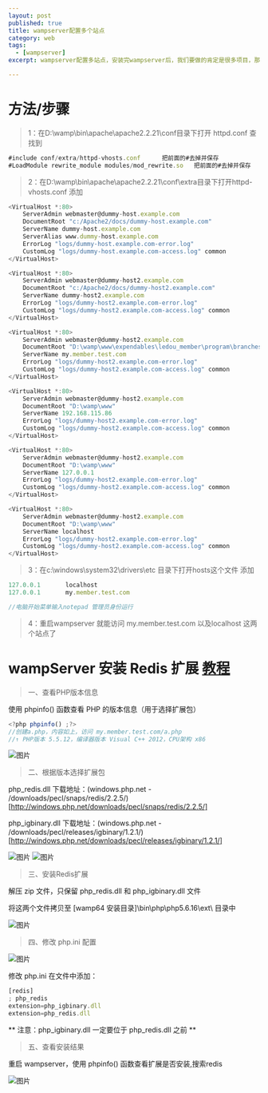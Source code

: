 ```yaml
---
layout: post
published: true
title: wampserver配置多个站点
category: web
tags: 
  - [wampserver]
excerpt: wampserver配置多站点，安装完wampserver后，我们要做的肯定是很多项目，那么如何配置wampserver多站点呢。

---
```


# 方法/步骤

> 1：在D:\wamp\bin\apache\apache2.2.21\conf目录下打开 httpd.conf 查找到

```javascript
#include conf/extra/httpd-vhosts.conf      把前面的#去掉并保存
#LoadModule rewrite_module modules/mod_rewrite.so   把前面的#去掉并保存
```

> 2：在D:\wamp\bin\apache\apache2.2.21\conf\extra目录下打开httpd-vhosts.conf 添加

```javascript
<VirtualHost *:80>
    ServerAdmin webmaster@dummy-host.example.com
    DocumentRoot "c:/Apache2/docs/dummy-host.example.com"
    ServerName dummy-host.example.com
    ServerAlias www.dummy-host.example.com
    ErrorLog "logs/dummy-host.example.com-error.log"
    CustomLog "logs/dummy-host.example.com-access.log" common
</VirtualHost>

<VirtualHost *:80>
    ServerAdmin webmaster@dummy-host2.example.com
    DocumentRoot "c:/Apache2/docs/dummy-host2.example.com"
    ServerName dummy-host2.example.com
    ErrorLog "logs/dummy-host2.example.com-error.log"
    CustomLog "logs/dummy-host2.example.com-access.log" common
</VirtualHost>

<VirtualHost *:80>
    ServerAdmin webmaster@dummy-host2.example.com
    DocumentRoot "D:\wamp\www\expendables\ledou_member\program\branches\member_20170502_choujiang\app\webroot"
    ServerName my.member.test.com
    ErrorLog "logs/dummy-host2.example.com-error.log"
    CustomLog "logs/dummy-host2.example.com-access.log" common
</VirtualHost>

<VirtualHost *:80>
    ServerAdmin webmaster@dummy-host2.example.com
    DocumentRoot "D:\wamp\www"
    ServerName 192.168.115.86
    ErrorLog "logs/dummy-host2.example.com-error.log"
    CustomLog "logs/dummy-host2.example.com-access.log" common
</VirtualHost>

<VirtualHost *:80>
    ServerAdmin webmaster@dummy-host2.example.com
    DocumentRoot "D:\wamp\www"
    ServerName 127.0.0.1
    ErrorLog "logs/dummy-host2.example.com-error.log"
    CustomLog "logs/dummy-host2.example.com-access.log" common
</VirtualHost>

<VirtualHost *:80>
    ServerAdmin webmaster@dummy-host2.example.com
    DocumentRoot "D:\wamp\www"
    ServerName localhost
    ErrorLog "logs/dummy-host2.example.com-error.log"
    CustomLog "logs/dummy-host2.example.com-access.log" common
</VirtualHost>

```

> 3：在c:\windows\system32\drivers\etc 目录下打开hosts这个文件 添加

```javascript
127.0.0.1       localhost
127.0.0.1       my.member.test.com

//电脑开始菜单输入notepad 管理员身份运行
```

> 4：重启wampserver 就能访问 my.member.test.com 以及localhost 这两个站点了


# wampServer 安装 Redis 扩展 [教程](http://www.cnblogs.com/woider/p/6489913.html)

> 一、查看PHP版本信息

使用 phpinfo() 函数查看 PHP 的版本信息（用于选择扩展包）

```javascript
<?php phpinfo() ;?> 
//创建a.php，内容如上，访问 my.member.test.com/a.php
//↑ PHP版本 5.5.12，编译器版本 Visual C++ 2012，CPU架构 x86
```

![图片]({{site.baseurl}}/assets/wampserver/1.png)

> 二、根据版本选择扩展包

php_redis.dll 下载地址：(windows.php.net - /downloads/pecl/snaps/redis/2.2.5/)[http://windows.php.net/downloads/pecl/snaps/redis/2.2.5/]

php_igbinary.dll 下载地址：(windows.php.net - /downloads/pecl/releases/igbinary/1.2.1/)[http://windows.php.net/downloads/pecl/releases/igbinary/1.2.1/]

![图片]({{site.baseurl}}/assets/wampserver/2.png)
![图片]({{site.baseurl}}/assets/wampserver/3.png)


> 三、安装Redis扩展

解压 zip 文件，只保留 php_redis.dll 和 php_igbinary.dll 文件

将这两个文件拷贝至 [wamp64 安装目录]\bin\php\php5.6.16\ext\ 目录中

![图片]({{site.baseurl}}/assets/wampserver/4.png)

> 四、修改 php.ini 配置

![图片]({{site.baseurl}}/assets/wampserver/5.png)

修改 php.ini 在文件中添加：

```javascript
[redis]
; php_redis
extension=php_igbinary.dll
extension=php_redis.dll
```

** 注意：php_igbinary.dll 一定要位于 php_redis.dll 之前 **

> 五、查看安装结果

重启 wampserver，使用 phpinfo() 函数查看扩展是否安装,搜索redis

![图片]({{site.baseurl}}/assets/wampserver/6.png)